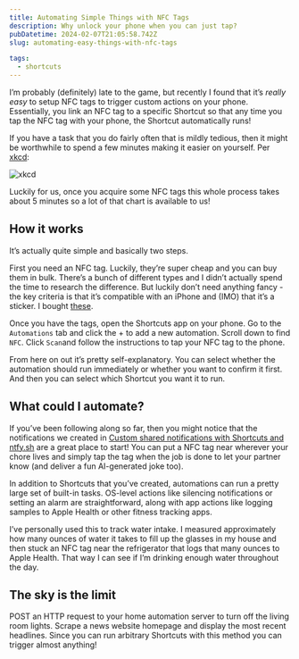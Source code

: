 ```yaml
---
title: Automating Simple Things with NFC Tags
description: Why unlock your phone when you can just tap?
pubDatetime: 2024-02-07T21:05:58.742Z
slug: automating-easy-things-with-nfc-tags

tags:
  - shortcuts
---
```


I’m probably (definitely) late to the game, but recently I found that it’s _really easy_ to setup NFC tags to trigger custom actions on your phone. Essentially, you link an NFC tag to a specific Shortcut so that any time you tap the NFC tag with your phone, the Shortcut automatically runs!

If you have a task that you do fairly often that is mildly tedious, then it might be worthwhile to spend a few minutes making it easier on yourself. Per [xkcd](https://xkcd.com/1205/):

![xkcd](https://imgs.xkcd.com/comics/is_it_worth_the_time.png)

Luckily for us, once you acquire some NFC tags this whole process takes about 5 minutes so a lot of that chart is available to us!

## How it works

It’s actually quite simple and basically two steps.

First you need an NFC tag. Luckily, they’re super cheap and you can buy them in bulk. There’s a bunch of different types and I didn’t actually spend the time to research the difference. But luckily don’t need anything fancy - the key criteria is that it’s compatible with an iPhone and (IMO) that it’s a sticker. I bought [these](https://www.amazon.com/gp/product/B07P81ZLDW/).

Once you have the tags, open the Shortcuts app on your phone. Go to the `Automations` tab and click the + to add a new automation. Scroll down to find `NFC`. Click `Scan`and follow the instructions to tap your NFC tag to the phone.

From here on out it’s pretty self-explanatory. You can select whether the automation should run immediately or whether you want to confirm it first. And then you can select which Shortcut you want it to run.

## What could I automate?

If you’ve been following along so far, then you might notice that the notifications we created in [Custom shared notifications with Shortcuts and ntfy.sh](/posts/custom-shared-notifications-shortcuts-ntfy-part-2/) are a great place to start! You can put a NFC tag near wherever your chore lives and simply tap the tag when the job is done to let your partner know (and deliver a fun AI-generated joke too).

In addition to Shortcuts that you’ve created, automations can run a pretty large set of built-in tasks. OS-level actions like silencing notifications or setting an alarm are straightforward, along with app actions like logging samples to Apple Health or other fitness tracking apps.

I’ve personally used this to track water intake. I measured approximately how many ounces of water it takes to fill up the glasses in my house and then stuck an NFC tag near the refrigerator that logs that many ounces to Apple Health. That way I can see if I’m drinking enough water throughout the day.

## The sky is the limit

POST an HTTP request to your home automation server to turn off the living room lights. Scrape a news website homepage and display the most recent headlines. Since you can run arbitrary Shortcuts with this method you can trigger almost anything!
